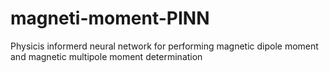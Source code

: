 # magneti-moment-PINN
Physicis informerd neural network for performing magnetic dipole moment and magnetic multipole moment determination
